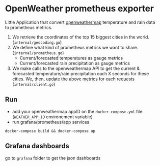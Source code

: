 # OpenWeather prometheus exporter

Little Application that convert [openweathermap](https://openweathermap.org) temperature and rain data to prometheus metrics.

1. We retrieve the coordinates of the top 15 biggest cities in the world. (`internal/geocoding.go`)
2. We define what kind of prometheus metrics we want to share. (`internal/prometheus.go`)
    - Current/forecasted temperatures as gauge metrics
    - Current/forecasted rain precipitation as gauge metrics
2. We make calls to the openweathermap API to get the current & forecasted temperature/rain precipitation each X seconds for these cities.
We, then, update the above metrics for each requests (`internal/client.go`)

## Run

- add your openweathermap appID on the `docker-compose.yml` file (`WEATHER_APP_ID` environement variable)
- run grafana/prometheus/app services
```shell
docker-compose build && docker-compose up
```

## Grafana dashboards
go to `grafana` folder to get the json dashboards